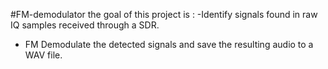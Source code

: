 #FM-demodulator
the goal of this project is : 
-Identify signals found in raw IQ samples received through a SDR.
- FM Demodulate the detected signals and save the resulting audio to a WAV file.
